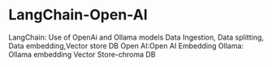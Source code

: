 # LangChain-Open-AI
LangChain: Use of OpenAi and Ollama models
Data Ingestion, Data splitting, Data embedding,Vector store DB
Open AI:Open AI Embedding
Ollama: Ollama embedding
Vector Store-chroma DB

